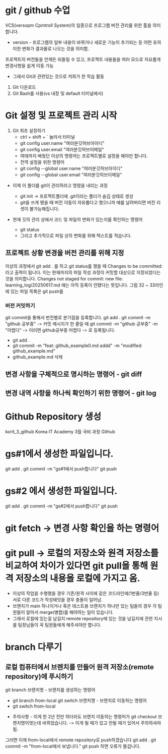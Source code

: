 # git / github 수업
VCS(versopm Cpmtroll System)의 일종으로 프로그램 버전 관리를 위한 툴을 의미합니다.
* version - 프로그램의 일부 내용이 바뀌거나 새로운 기능이 추가되는 등 어떤 유의미한 변화가 결과물로 나오는 것을 의미함.

프로젝트의 버전들을 언제든 되돌릴 수 있고, 프로젝트 내용들을 여러 모드로 자요롭게 변경사항을 쉽게 이동 가능
- 그래서 Git과 관련있는 것으로 저희가 한 학습 활동
1. Git 다운로드
2. Git Bash를 사용(vs 내장 및 default 터미널에서)

# Git 설정 및 프로젝트 관리 시작
1. Git 최초 설정하기
    - ctrl + shift + ` 눌러서 터미널
    - git config user.name "여러분깃허브아이디"
    - git config user.email "여러분깃허브이메일"
    - 여태까지 배웠던 이상의 명령어는 프로젝트별로 설정을 해야만 합니다.
    - 전역 설정을 위한 명령어 
    - git config --global user.name "여러분깃허브아이디"
    - git config --global user.email "여러분깃허브이메일"

 - 이제 이 폴더를 git이 관리하라고 명령을 내리는 과정
    - git init -> 프로젝트폴더에 .git이라는 폴더가 숨김 상태로 생성
    - git을 쓰게 됐을 때 버전 이동이 자유롭다고 했으니까 얘를 날려버리면 버전 리셋이 불가능해집니다.

 - 현재 깃의 관리 상에서 코드 및 파일의 변화가 있는지를 확인하는 명령어
    - git status
    - 그리고 추가적으로 파일 상의 변화를 위해 텍스트를 적습니다.

## 프로젝트 상황 변경을 버전 관리를 위해 지정
이상의 과정에서 git add . 를 하고 git status를 했을 때
Changes to be committed:
라고 출력이 됩니다. 이는 현재까지의 파일 작성 과정이 커밋할 대상으로 지정되었다는 것을 의미합니다.
Changes not staged for commit:
  new file:   learning_log/20250617.md
얘는 아직 등록이 안됐다는 뜻입니다.
그럼 32 ~ 33라인에 있는 파일 목록은 git push를

### 버전 커밋하기
git commit을 통해서 번전별로 분기점을 등록합니다.
git add .
git commit -m "github 공부중"       -> 커밋 메시지가 한 줄일 때
git commit -m "github 공부중" -m "어렵다" -> 이러면
   github공부중
   어렵다      -> 로 등록됩니다.

- git add .
- git commit -m "feat: github_example0.md addd" -m "modifled: github_example.md"
- github_example.md 삭제

## 변경 사항을 구체적으로 명시하는 명령어 - git diff
## 변경 내역 사항을 하나씩 확인하기 위한 명령어 - git log

# Github Repository 생성
korit_3_github
Korea IT Academy 3월 국비 과정 Github

# gs#1에서 생성한 파일입니다.
git add .
git commit -m "gs#1에서 push합니다"
git push

# gs#2 에서 생성한 파일입니다.
git add .
git commit -m "gs#2에서 push합니다"
git push

# git fetch -> 변경 사항 확인을 하는 명령어
# git pull -> 로컬의 저장소와 원격 저장소를 비교하여 차이가 있다면 git pull을 통해 원격 저장소의 내용을 로컬에 가지고 옴.
   - 이상의 작업을 수행했을 경우 기존/원격 사이에 같은 코드라인에(1번줄/3번줄 등) 서로 다른 코드가 작성돼잇을 경우 충돌이 일어남.
   - 브랜치가 main 하나이거나 혹은 테스트용 브랜치가 하나만 있는 팀들의 경우 각 팀원들이 알아서 merge(병합)를 해야하는 일이 있습니다.
   - 그래서 로컬에 있는걸 남길지 remote repository에 있는 것을 남길지에 관한 지시를 팀장님들이 꼭 팀원들에게 해주셔야만 합니다.

# branch 다루기

## 로컬 컴퓨터에서 브렌치를 만들어 원격 저장소(remote repository)에 푸시하기
git branch 브랜치명     - 브랜치를 생성하는 명령어
- git branch from-local
git switch 브랜치명     - 브랜치로 이동하는 명령어
- git switch from-local

* 주의사항 - 이게 한 2년 전만 하더라도 브랜치 이동하는 명령어가 git checkout 브랜치명이엿는데 바뀌었습니다. -> 이게 될 때가 있고 안될 때가 있어서 주의하셔야됨.

그러면 이제 from-local에서 remote repository로 push하겠습니다
git add .
git commit -m "from-local에서 보냅니다."
git push 
하면 오류가 뜰겁니다.
